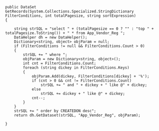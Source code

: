     public DataSet GetRecords(System.Collections.Specialized.StringDictionary FilterConditions, int totalPagesize, string sortExpression)
    {

        string strSQL = "select " + (totalPagesize == 0 ? "" : "top " + totalPagesize.ToString()) + " * from App_Vendor_Reg ";
        DataHelper dh = new DataHelper();
        Dictionary<string, object> objParam = null;
        if (FilterConditions != null && FilterConditions.Count > 0)
        {
            strSQL += " where ";
            objParam = new Dictionary<string, object>();
            int cnt = FilterConditions.Count;
            foreach (string dickey in FilterConditions.Keys)
            {
                objParam.Add(dickey, FilterConditions[dickey] + '%');
                if (cnt > 0 && cnt != FilterConditions.Count)
                    strSQL += " and " + dickey + " like @" + dickey;
                else
                    strSQL += dickey + " like @" + dickey;
                cnt--;
            }
        }
        strSQL += " order by CREATEDON desc";
        return dh.GetDataset(strSQL, "App_Vendor_Reg", objParam);

    }

